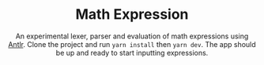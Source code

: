 <div align="center">

# Math Expression

An experimental lexer, parser and evaluation of math expressions using
[Antlr](https://www.antlr.org/). Clone the project and run `yarn install` then
`yarn dev`. The app should be up and ready to start inputting expressions.

